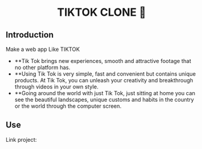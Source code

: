 <h1 align="center">
  TIKTOK CLONE 👋
</h1>

## Introduction
Make a web app Like TIKTOK
* **Tik Tok brings new experiences, smooth and attractive footage that no other platform has.
* **Using Tik Tok is very simple, fast and convenient but contains unique products. At Tik Tok, you can unleash your creativity and breakthrough through videos in your own style.
* **Going around the world with just Tik Tok, just sitting at home you can see the beautiful landscapes, unique customs and habits in the country or the world through the computer screen.

## Use
Link project: <a href="https://mytiktokclone.netlify.app/"/>
